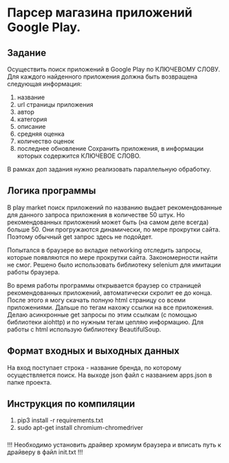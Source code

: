 # Парсер магазина приложений Google Play. 
## Задание
Осуществить поиск приложений в Google Play по КЛЮЧЕВОМУ СЛОВУ.
Для каждого найденного приложения должна быть возвращена следующая информация:
1) название
2) url страницы приложения
3) автор
4) категория
5) описание
6) средняя оценка
7) количество оценок
8) последнее обновление
Сохранить приложения, в информации которых содержится КЛЮЧЕВОЕ СЛОВО.

В рамках доп задания нужно реализовать параллельную обработку.
## Логика программы
В play market поиск приложений по названию выдает рекомендованные для данного запроса приложения в количестве 50 штук. Но рекомендованных приложений может быть (на самом деле всегда) больше 50. Они прогружаются динамически, по мере прокрутки сайта. Поэтому обычный get запрос здесь не подойдет.

Попытался в браузере во вкладке networking отследить запросы, которые появляются по мере прокрутки сайта. Закономерности найти не смог. Решено было использовать библиотеку selenium для имитации работы браузера. 

Во время работы программы открывается браузер со страницей рекомендованных приложений, автоматически скролит ее до конца. После этого я могу скачать полную html страницу со всеми приложениями. Дальше по тегам нахожу ссылки на все приложения. Делаю асинхронные get запросы по этим ссылкам (с помощью библиотеки aiohttp) и по нужным тегам цепляю информацию. Для работы с html использую библиотеку BeautifulSoup.
## Формат входных и выходных данных
На вход поступает строка - название бренда, по которому осуществляется поиск. На выходе json файл с названием apps.json в папке проекта.
## Инструкция по компиляции
1) pip3 install -r requirements.txt 
2) sudo apt-get install chromium-chromedriver 
###
!!! Необходимо установить драйвер хромиум браузера и вписать путь к драйверу в файл init.txt !!!
